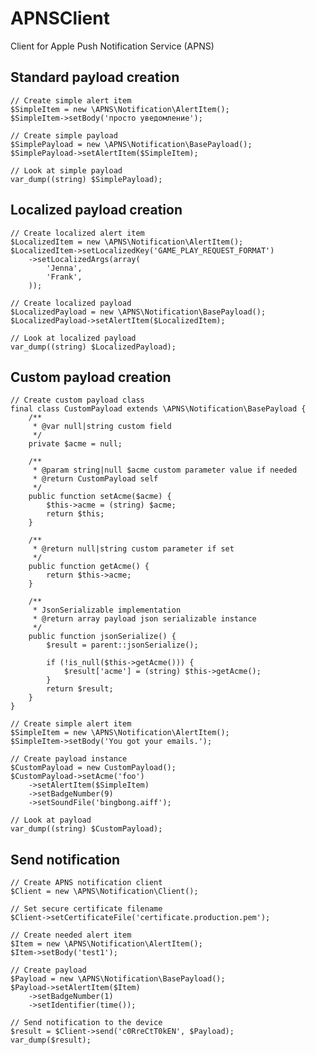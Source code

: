 APNSClient
==========

Client for Apple Push Notification Service (APNS)

Standard payload creation
-------

    // Create simple alert item
    $SimpleItem = new \APNS\Notification\AlertItem();
    $SimpleItem->setBody('просто уведомление');

    // Create simple payload
    $SimplePayload = new \APNS\Notification\BasePayload();
    $SimplePayload->setAlertItem($SimpleItem);

    // Look at simple payload
    var_dump((string) $SimplePayload);

Localized payload creation
-------

    // Create localized alert item
    $LocalizedItem = new \APNS\Notification\AlertItem();
    $LocalizedItem->setLocalizedKey('GAME_PLAY_REQUEST_FORMAT')
        ->setLocalizedArgs(array(
            'Jenna',
            'Frank',
        ));

    // Create localized payload
    $LocalizedPayload = new \APNS\Notification\BasePayload();
    $LocalizedPayload->setAlertItem($LocalizedItem);

    // Look at localized payload
    var_dump((string) $LocalizedPayload);

Custom payload creation
-------

    // Create custom payload class
    final class CustomPayload extends \APNS\Notification\BasePayload {
        /**
         * @var null|string custom field
         */
        private $acme = null;

        /**
         * @param string|null $acme custom parameter value if needed
         * @return CustomPayload self
         */
        public function setAcme($acme) {
            $this->acme = (string) $acme;
            return $this;
        }

        /**
         * @return null|string custom parameter if set
         */
        public function getAcme() {
            return $this->acme;
        }

        /**
         * JsonSerializable implementation
         * @return array payload json serializable instance
         */
        public function jsonSerialize() {
            $result = parent::jsonSerialize();

            if (!is_null($this->getAcme())) {
                $result['acme'] = (string) $this->getAcme();
            }
            return $result;
        }
    }

    // Create simple alert item
    $SimpleItem = new \APNS\Notification\AlertItem();
    $SimpleItem->setBody('You got your emails.');

    // Create payload instance
    $CustomPayload = new CustomPayload();
    $CustomPayload->setAcme('foo')
        ->setAlertItem($SimpleItem)
        ->setBadgeNumber(9)
        ->setSoundFile('bingbong.aiff');

    // Look at payload
    var_dump((string) $CustomPayload);

Send notification
-------

    // Create APNS notification client
    $Client = new \APNS\Notification\Client();

    // Set secure certificate filename
    $Client->setCertificateFile('certificate.production.pem');

    // Create needed alert item
    $Item = new \APNS\Notification\AlertItem();
    $Item->setBody('test1');

    // Create payload
    $Payload = new \APNS\Notification\BasePayload();
    $Payload->setAlertItem($Item)
        ->setBadgeNumber(1)
        ->setIdentifier(time());

    // Send notification to the device
    $result = $Client->send('c0RreCtT0kEN', $Payload);
    var_dump($result);
